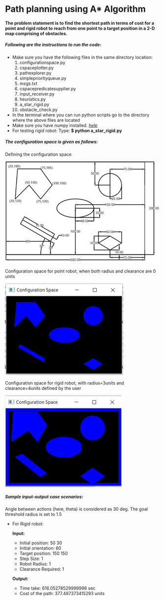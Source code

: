 # Path planning using A* Algorithm

#### The problem statement is to find the shortest path in terms of cost for a point and rigid robot to reach from one point to a target position in a 2-D map comprising of obstacles.

##### Following are the instructions to run the code:
- Make sure you have the following files in the same directory location:
   1) configurationspace.py
   2) cspaceplotter.py
   3) pathexplorer.py
   4) simplepriorityqueue.py
   5) msgs.txt
   6) cspacepredicatesupplier.py
   7) input_receiver.py
   8) heuristics.py
   9) a_star_rigid.py
  10) obstacle_check.py
- In the terminal where you can run python scripts go to the directory where the above files are located
- Make sure you have numpy installed. *[help](https://docs.scipy.org/doc/numpy/user/install.html)*
- For testing rigid robot: Type: **$ python a_star_rigid.py**

##### The configuration space is given as follows:
Defining the configuration space

![alt text](./media/cspace_spec.PNG?raw=true "Configuration Space Specifications")

Configuration space for point robot, when both radius and clearance are 0 units

![alt text](./media/cspace_point.PNG?raw=true "Configuration Space for Point Robot")

Configuration space for rigid robot, with radius=3units and clearance=4units defined by the user

![alt text](./media/cspace_rigid.PNG?raw=true "Configuration Space for Rigid Robot")


##### Sample input-output case scenarios:
Angle between actions (here, theta) is considered as 30 deg.
The goal threshold radius is set to 1.5

- For Rigid robot:

  **Input:**
  - Initial position: 50 30
  - Initial orientation: 60
  - Target position: 150 150
  - Step Size: 1
  - Robot Radius: 1
  - Clearance Required: 1

  **Output:**
  - Time take: 616.05278529999996 sec
  - Cost of the path: 377.487373415293 units



